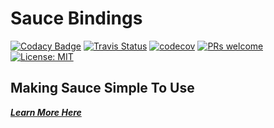 # Sauce Bindings


[![Codacy Badge](https://api.codacy.com/project/badge/Grade/0b21fa72ecaa4a3c92bf7ac9481f4d7d)](https://app.codacy.com/app/sauce_bindings?utm_source=github.com&utm_medium=referral&utm_content=saucelabs/sauce_bindings&utm_campaign=Badge_Grade_Dashboard)
[![Travis Status](https://travis-ci.org/saucelabs/sauce_bindings.svg?branch=master)](https://travis-ci.org/saucelabs/sauce_bindings)
[![codecov](https://codecov.io/gh/saucelabs/sauce_bindings/branch/master/graph/badge.svg)](https://codecov.io/gh/saucelabs/sauce_bindings)
[![PRs welcome](https://img.shields.io/badge/PRs-welcome-ff69b4.svg)](https://github.com/sauce_bindings/issues?q=is%3Aissue+is%3Aopen+label%3A%22good+first+issue%22)
[![License: MIT](https://img.shields.io/badge/License-MIT-yellow.svg)](https://opensource.org/licenses/MIT)


## Making Sauce Simple To Use

***[Learn More Here](https://opensource.saucelabs.com/sauce_bindings/docs/overview.html)***
